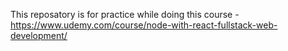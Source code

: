 This reposatory is for practice while doing this course - https://www.udemy.com/course/node-with-react-fullstack-web-development/
